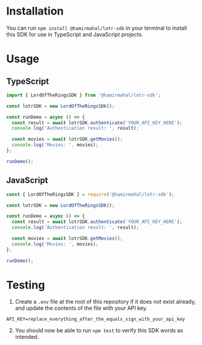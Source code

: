 # Installation

You can run `npm install @hamirmahal/lotr-sdk` in your terminal to install this SDK for use in TypeScript and JavaScript projects.

# Usage

## TypeScript

```typescript
import { LordOfTheRingsSDK } from '@hamirmahal/lotr-sdk';

const lotrSDK = new LordOfTheRingsSDK();

const runDemo = async () => {
  const result = await lotrSDK.authenticate('YOUR_API_KEY_HERE');
  console.log('Authentication result: ', result);

  const movies = await lotrSDK.getMovies();
  console.log('Movies: ', movies);
};

runDemo();
```

## JavaScript

```javascript
const { LordOfTheRingsSDK } = require('@hamirmahal/lotr-sdk');

const lotrSDK = new LordOfTheRingsSDK();

const runDemo = async () => {
  const result = await lotrSDK.authenticate('YOUR_API_KEY_HERE');
  console.log('Authentication result: ', result);

  const movies = await lotrSDK.getMovies();
  console.log('Movies: ', movies);
};

runDemo();
```

# Testing

1. Create a `.env` file at the root of this repository if it does not exist already, and update the contents of the file with your API key.

```
API_KEY=replace_everything_after_the_equals_sign_with_your_api_key
```

2. You should now be able to run `npm test` to verify this SDK words as intended.
